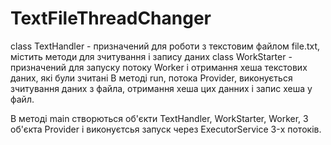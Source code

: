 # TextFileThreadChanger

class TextHandler - призначений для роботи з текстовим файлом file.txt, містить методи для зчитування і запису даних
class WorkStarter - призначений для запуску потоку Worker і отримання хеша текстових даних, які були зчитані
В методі run, потока Provider, виконується зчитування даних з файла, отримання хеша цих данних і запис хеша у файл.

В методі main створються об'єкти TextHandler, WorkStarter, Worker, 3 об'єкта Provider i виконуєтсья запуск 
через ExecutorService 3-х потоків.
